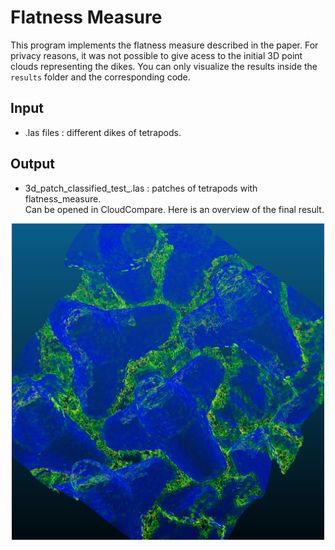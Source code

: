 # Flatness Measure

This program implements the flatness measure described in the paper.
For privacy reasons, it was not possible to give acess to the initial 3D point clouds representing the dikes. You can only visualize the results inside the `results` folder and the corresponding code.  

## Input 

- .las files : different dikes of tetrapods.

## Output 

- 3d_patch_classified_test_.las : patches of tetrapods with flatness_measure.  
Can be opened in CloudCompare. Here is an overview of the final result. 

<div style="text-align: center;">
    <img src="flatness_measure.png" alt="screenshot" width="500px">
</div>


